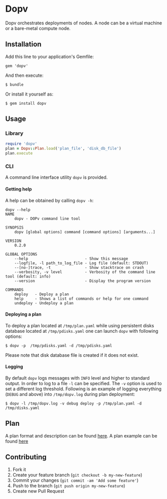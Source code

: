 # Dopv

Dopv orchestrates deployments of nodes. A node can be a virtual machine or a bare-metal compute node. 

## Installation

Add this line to your application's Gemfile:

    gem 'dopv'

And then execute:

    $ bundle

Or install it yourself as:

    $ gem install dopv

## Usage

### Library
```ruby
require 'dopv'
plan = Dopv::Plan.load('plan_file', 'disk_db_file')
plan.execute
```

### CLI
A command line interface utility `dopv` is provided.

#### Getting help
A help can be obtained by calling `dopv -h`:
```
dopv --help
NAME
    dopv - DOPv command line tool

SYNOPSIS
    dopv [global options] command [command options] [arguments...]

VERSION
    0.2.0

GLOBAL OPTIONS
    --help                         - Show this message
    --logfile, -l path_to_log_file - Log file (default: STDOUT)
    --[no-]trace, -t               - Show stacktrace on crash
    --verbosity, -v level          - Verbosity of the command line tool (default: info)
    --version                      - Display the program version

COMMANDS
    deploy   - Deploy a plan
    help     - Shows a list of commands or help for one command
    undeploy - Undeploy a plan
```

#### Deploying a plan
To deploy a plan located at `/tmp/plan.yaml` while using persistent disks database located at `/tmp/pdisks.yaml` one can launch `dopv` with following options:
```
$ dopv -p  /tmp/pdisks.yaml -d /tmp/pdisks.yaml
```
Please note that disk database file is created if it does not exist.

#### Logging
By default `dopv` logs messages with `INFO` level and higher to standard output. In order to log to a file `-l` can be specified. The `-v` option is used to set a different log threshold. Following is an example of logging everything (`DEBUG` and above) into `/tmp/dopv.log` during plan deployment:
```
$ dopv -l /tmp/dopv.log -v debug deploy -p /tmp/plan.yaml -d /tmp/disks.yaml
```

## Plan
A plan format and description can be found [here](https://gitlab.swisscloud.io/clu-dop/dop_common/blob/master/doc/plan_format_v0.0.1.md). A plan example can be found [here](https://gitlab.swisscloud.io/clu-dop/dop_common/blob/master/doc/examples/example_deploment_plan_v0.0.1.yaml)


## Contributing

1. Fork it
2. Create your feature branch (`git checkout -b my-new-feature`)
3. Commit your changes (`git commit -am 'Add some feature'`)
4. Push to the branch (`git push origin my-new-feature`)
5. Create new Pull Request
